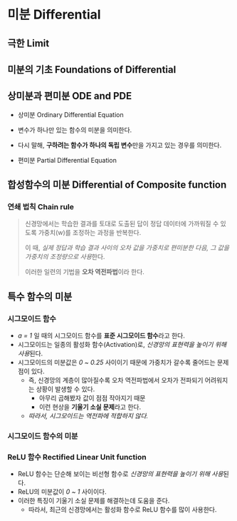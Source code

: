 # 미분 Differential

## 극한 Limit



## 미분의 기초 Foundations of Differential



## 상미분과 편미분 ODE and PDE
* 상미분 Ordinary Differential Equation
* 변수가 하나만 있는 함수의 미분을 의미한다.
* 다시 말해, **구하려는 함수가 하나의 독립 변수**만을 가지고 있는 경우를 의미한다.

* 편미분 Partial Differential Equation



<!--  그래프는 나중에 설명
## 함수의 그래프 Graph of functions




## 함수의 최댓값과 최솟값 Local Extrema


-->


## 합성함수의 미분 Differential of Composite function

### 연쇄 법칙 Chain rule 




> 신경망에서는 학습한 결과를 토대로 도출된 답이 정답 데이터에 가까워질 수 있도록 가중치(w)를 조정하는 과정을 반복한다. 
> 
> 이 때, *실제 정답과 학습 결과 사이의 오차 값을 가중치로 편미분한 다음, 그 값을 가중치의 조정량으로 사용*한다. 
>
> 이러한 일련의 기법을 **오차 역전파법**이라 한다.



## 특수 함수의 미분
### 시그모이드 함수
* *a = 1* 일 때의 시그모이드 함수를 **표준 시그모이드 함수**라고 한다.
* 시그모이드는 일종의 활성화 함수(Activation)로, *신경망의 표현력을 높이기 위해 사용*된다.
* 시그모이드의 미분값은 *0 ~ 0.25* 사이이기 때문에 가중치가 갈수록 줄어드는 문제점이 있다. 
    + 즉, 신경망의 계층이 많아질수록 오차 역전파법에서 오차가 전파되기 어려워지는 상황이 발생할 수 있다.
        - 아무리 곱해봤자 값이 점점 작아지기 때문
        - 이런 현상을 **기울기 소실 문제**라고 한다.
    + *따라서, 시그모이드는 역전파에 적합하지 않다.*

### 시그모이드 함수의 미분
<!-- diff_sig -->



### ReLU 함수 Rectified Linear Unit function
* ReLU 함수는 단순해 보이는 비선형 함수로 *신경망의 표현력을 높이기 위해 사용*된다.
* ReLU의 미분값이 *0 ~ 1* 사이이다.
* 이러한 특징이 기울기 소실 문제를 해결하는데 도움을 준다.
    + 따라서, 최근의 신경망에서는 활성화 함수로 ReLU 함수를 많이 사용한다.








